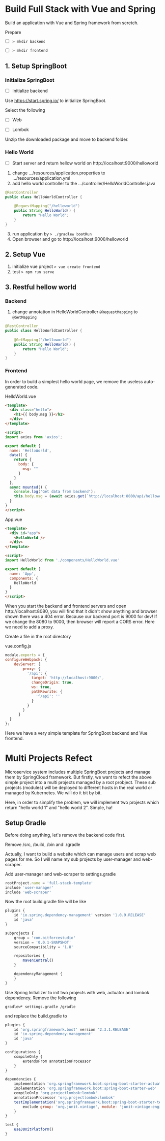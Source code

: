 # Build Full Stack with Vue and Spring

Build an application with Vue and Spring framework from scretch. 

Prepare

- [ ] `> mkdir backend`

- [ ] `> mkdir frontend`

## 1. Setup SpringBoot

### initialize SpringBoot

- [ ] Initialize backend

Use https://start.spring.io/ to initialize SpringBoot. 

Select the following 

- [ ] Web

- [ ] Lombok

Unzip the downloaded package and move to backend folder. 

### Hello World

- [ ] Start server and return hellow world on http://localhost:9000/helloworld

1. change .../resources/application.properties to .../resources/application.yml
2. add hello world controller to the .../controller/HelloWorldController.java

```java
@RestController
public class HelloWorldController {
    
    @RequestMapping("/helloworld")
    public String HelloWorld() {
        return "Hello World";
    }
}
```

3. run application by `> ./gradlew bootRun`
4. Open browser and go to http://localhost:9000/helloworld

## 2. Setup Vue

1. initialize vue project `> vue create frontend`
2. test `> npm run serve`

## 3. Restful hellow world

### Backend

1. change annotation in HelloWorldController `@RequestMapping` to `@GetMapping`

```java
@RestController
public class HelloWorldController {
    
    @GetMapping("/helloworld")
    public String HelloWorld() {
        return "Hello World";
    }
}
```

### Frontend

In order to build a simplest hello world page, we remove the useless auto-generated code. 

HelloWorld.vue
```html
<template>
  <div class="hello">
    <h1>{{ body.msg }}</h1>
  </div>
</template>

<script>
import axios from 'axios';

export default {
  name: 'HelloWorld',
  data() {
    return {
      body: {
        msg: ""
      }
    }
  },
  async mounted() {
    console.log('Get data from backend');
    this.body.msg = (await axios.get(`http://localhost:8080/api/helloworld`)).data;
  }
}
</script>
```

App.vue
```html
<template>
  <div id="app">
    <HelloWorld />
  </div>
</template>

<script>
import HelloWorld from './components/HelloWorld.vue'

export default {
  name: 'App',
  components: {
    HelloWorld
  }
}
</script>
```

When you start the backend and frontend servers and open http://localhost:8080, you will find that it didn't show anything and browser shown there was a 404 error. Because our backend port is 9000 for dev! If we change the 8080 to 9000, then browser will report a CORS error. Here we need to add a proxy. 

Create a file in the root directory 

vue.config.js
```javascript
module.exports = {
configureWebpack: {
    devServer: {
        proxy: {
          '/api': {
            target: 'http://localhost:9000/',
            changeOrigin: true,
            ws: true,
            pathRewrite: {
              '^/api': ''
            }
          }
        }
      }
  }
};
```

Here we have a very simple template for SpringBoot backend and Vue frontend. 

# Multi Projects Refect

Microservice system includes multiple SpringBoot projects and manage them by SpringCloud framework. But firstly, we want to refect the above simple project into a multi projects managed by a root probject. These sub projects (modules) will be deployed to different hosts in the real world or managed by Kubernetes. We will do it bit by bit. 

Here, in order to simplify the problem, we will implement two projects which return "hello world 1" and "hello world 2". Simple, ha! 

## Setup Gradle

Before doing anything, let's remove the backend code first. 

Remove /src, /build, /bin and ./gradle

Actually, I want to build a website which can manage users and scrap web pages for me. So I will name my sub projects by user-manager and web-scraper. 

Add user-manager and web-scraper to settings.gradle

```js
rootProject.name = 'full-stack-template'
include 'user-manager'
include 'web-scraper'
```

Now the root build.gradle file will be like 

```js
plugins {
	id 'io.spring.dependency-management' version '1.0.9.RELEASE'
	id 'java'
}

subprojects {
	group = 'com.bitforcestudio'
	version = '0.0.1-SNAPSHOT'
	sourceCompatibility = '1.8'

	repositories {
		mavenCentral()
	}

	dependencyManagement {
	}
}
```

Use Spring Initializer to init two projects with web, actuator and lombok dependency. Remove the following

`gradlew* settings.gradle /gradle` 

and replace the build.gradle to 

```js
plugins {
	id 'org.springframework.boot' version '2.3.1.RELEASE'
	id 'io.spring.dependency-management'
	id 'java'
}

configurations {
	compileOnly {
		extendsFrom annotationProcessor
	}
}

dependencies {
	implementation 'org.springframework.boot:spring-boot-starter-actuator'
	implementation 'org.springframework.boot:spring-boot-starter-web'
	compileOnly 'org.projectlombok:lombok'
	annotationProcessor 'org.projectlombok:lombok'
	testImplementation('org.springframework.boot:spring-boot-starter-test') {
		exclude group: 'org.junit.vintage', module: 'junit-vintage-engine'
	}
}

test {
	useJUnitPlatform()
}

```

